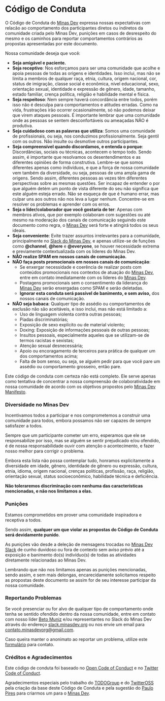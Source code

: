 # Código de Conduta

O Código de Conduta do [Minas Dev](https://minasdev.org/) expressa nossas expectativas com relacão ao comportamento dos participantes diretos ou indiretos da comunidade criada pelo Minas Dev, punições em casos de desrespeito do mesmo e os caminhos para reportar comportamentos contrários as propostas apresentadas por este documento.

Nossa comunidade deseja que você:

* **Seja amigável e paciente.**
* **Seja receptivo**: Nos esforçamos para ser uma comunidade que acolhe e apoia pessoas de todas as origens e identidades. Isso inclui, mas não se limita a membros de qualquer raça, etnia, cultura, origem nacional, cor, status de imigração, classe social e econômica, nível educacional, sexo, orientação sexual, identidade e expressão de gênero, idade, tamanho, estado familiar, crença política, religião e habilidade mental e física.
* **Seja respeitoso**: Nem sempre haverá concordância entre todos, porém isso não é desculpa para comportamentos e atitudes erradas. Como na vida, frustrações irão ocorrer ocasionalmente, só não podemos deixar que virem ataques pessoais. É importante lembrar que uma comunidade onde as pessoas se sentem desconfortáveis ou ameaçadas NÃO é produtiva.
* **Seja cuidadoso com as palavras que utiliza**: Somos uma comunidade de profissionais, ou seja, nos conduzimos profissionalmente. Seja gentil com os outros. Não insulte ou desmotive outros participantes.
* **Seja compreensível quando discordamos, e entenda o porque**: Discordâncias, sociais ou técnicas, acontecem o tempo todo. Sendo assim, é importante que resolvamos os desentendimentos e as diferentes opiniões de forma construtiva. Lembre-se que somos diferentes apenas como indivíduos, e que a força de nossa comunidade vem também da diversidade, ou seja, pessoas de uma ampla gama de origens. Sendo assim, diferentes pessoas as vezes têm diferentes perspectivas sobre as mesmas questões. Ser incapaz de entender o por que alguém detém um ponto de vista diferente do seu não significa que este alguém esteja errado. Não se esqueça de que é humano errar, mas culpar uns aos outros não nos leva a lugar nenhum. Concentre-se em resolver os problemas e aprender com os erros.
* **Seja o líder/colaborador que você gostaria de ter**: Apenas com membros ativos, que por exemplo colaboram com sugestões ou até mesmo na moderação dos canais de comunicação seguindo este documento como regra, o [Minas Dev](https://minasdev.org/) será forte e atingirá todos os seus ideais.
* **Seja conveniente**: Evite trazer assuntos irrelevantes para a comunidade, principalmente no [Slack do Minas Dev](https://slack.minasdev.org), e apenas utilize-se de funções como **@channel**, **@here** e **@everyone**, se houver necessidade extrema e previamente contextualizada com os líderes do Minas Dev.
* **NÃO realize SPAM em nossos canais de comunicação.**
* **NÃO faça posts promocionais em nossos canais de comunicação**: 
  * Se enxergar necessidade e coerência de realizar posts com conteúdos promocionais nos contextos de atuação do [Minas Dev](https://minasdev.org/), entre em contato imediatamente com os líderes do [Minas Dev](https://minasdev.org/).
  * Postagens promocionais sem o consentimento da liderança do [Minas Dev](https://minasdev.org/) serão enxergadas como SPAM e serão deletadas.
  * **Ignorar esta conduta será passível de banimento, e sem aviso,** dos nossos canais de comunicação.
* **NÃO seja babaca**: Qualquer tipo de assédio ou comportamentos de exclusão não são aceitáveis, e isso inclui, mas não está limitado a:
  * Uso de linguagem violenta contra outras pessoas;
  * Piadas discriminatórias;
  * Exposição de sexo explícito ou de material violento;
  * Doxing: Exposição de informações pessoais de outras pessoas;
  * Insultos pessoais, especialmente aqueles que se utilizam-se de termos racistas e sexistas;
  * Atenção sexual desnecessária;
  * Apoio ou encoragamento de terceiros para prática de qualquer um dos comportamentos acima;
  * Falta de bom senso, ou seja, se alguém pedir para que você pare um assédio ou comportamento grosseiro, então pare.

Este código de conduta com certeza não está completo. Ele serve apenas como tentativa de concentrar a nossa compreensão de colaboratividade em nossa comunidade de acordo com os objetivos propostos pelo [Minas Dev Manifesto](https://github.com/minasdev/manifesto#minas-dev-manifesto).

### Diversidade no Minas Dev

Incentivamos todos a participar e nos comprometemos a construir uma comunidade para todos, embora possamos não ser capazes de sempre satisfazer a todos.

Sempre que um participante cometer um erro, esperamos que ele se responsabilize por isso, mas se alguém se sentir prejudicado e/ou ofendido, é de nossa responsabilidade ouvir com atenção o acontecimento, e fazer nosso melhor para corrigir o problema.

Embora esta lista não possa contemplar tudo, honramos explicitamente a diversidade em idade, gênero, identidade de gênero ou expressão, cultura, etnia, idioma, origem nacional, crenças políticas, profissão, raça, religião, orientação sexual, status socioeconômico, habilidade técnica e deficiência.

**Não toleraremos discriminação com nenhuma das características mencionadas, e não nos limitamos a elas.**

### Punições

Estamos comprometidos em prover uma comunidade inspiradora e receptiva a todos. 

Sendo assim, **qualquer um que violar as propostas do Código de Conduta será devidamente punido**.

As punições vão desde a deleção de mensagens trocadas no [Minas Dev Slack](https://slack.minasdev.org) de cunho duvidoso ou fora de contexto sem aviso prévio até a exposição e banimento do(s) indivíduo(s) de todas as atividades diretamente relacionadas ao Minas Dev. 

Lembrando que não nos limitamos apenas as punições mencionadas, sendo assim, e sem mais delongas, encarecidamente solicitamos respeito as propostas deste documento se assim for de seu interesse participar da nossa comunidade.

### Reportando Problemas

Se você presenciar ou for alvo de qualquer tipo de comportamento onde tenha se sentido ofendido dentro da nossa comunidade, entre em contato com nosso líder [Beto Muniz](https://twitter.com/obetomuniz) e/ou representantes no Slack do Minas Dev através do endereço [slack.minasdev.org](https://slack.minasdev.org/) ou nos envie um email para <a href="mailto:contato.minasdevorg@gmail.com">contato.minasdevorg@gmail.com</a>.

Caso queira manter o anonimato ao reportar um problema, utilize este [formulário](https://minas-dev.typeform.com/to/HaCE6w) para contato.

### Créditos e Agradecimentos

Este código de conduta foi baseado no [Open Code of Conduct](https://github.com/todogroup/opencodeofconduct) e no [Twitter Code of Conduct](https://github.com/twitter/code-of-conduct). 

Agradecimentos especiais pelo trabalho do [TODOGroup](http://todogroup.org/) e do [TwitterOSS](https://twitter.com/twitteross) pela criação da base deste Código de Conduta e pela sugestão do [Paulo Pires](https://github.com/paulohp) para criarmos um para o [Minas Dev](https://minasdev.org/).
